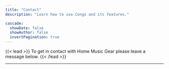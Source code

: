 ```yaml
---
title: "Contact"
description: "Learn how to use Congo and its features."

cascade:
  showDate: false
  showAuthor: false
  invertPagination: true
---
```


{{< lead >}}
To get in contact with Home Music Gear please leave a message below.
{{< /lead >}}



---

